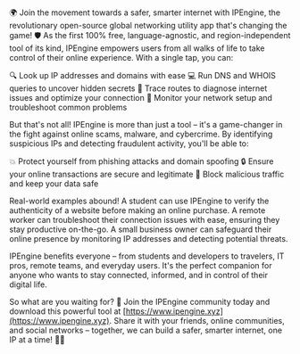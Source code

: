 🌍 Join the movement towards a safer, smarter internet with IPEngine, the revolutionary open-source global networking utility app that's changing the game! 🛡️ As the first 100% free, language-agnostic, and region-independent tool of its kind, IPEngine empowers users from all walks of life to take control of their online experience. With a single tap, you can:

🔍 Look up IP addresses and domains with ease
💻 Run DNS and WHOIS queries to uncover hidden secrets
🚀 Trace routes to diagnose internet issues and optimize your connection
📡 Monitor your network setup and troubleshoot common problems

But that's not all! IPEngine is more than just a tool – it's a game-changer in the fight against online scams, malware, and cybercrime. By identifying suspicious IPs and detecting fraudulent activity, you'll be able to:

💥 Protect yourself from phishing attacks and domain spoofing
🔒 Ensure your online transactions are secure and legitimate
🚫 Block malicious traffic and keep your data safe

Real-world examples abound! A student can use IPEngine to verify the authenticity of a website before making an online purchase. A remote worker can troubleshoot their connection issues with ease, ensuring they stay productive on-the-go. A small business owner can safeguard their online presence by monitoring IP addresses and detecting potential threats.

IPEngine benefits everyone – from students and developers to travelers, IT pros, remote teams, and everyday users. It's the perfect companion for anyone who wants to stay connected, informed, and in control of their digital life.

So what are you waiting for? 🚀 Join the IPEngine community today and download this powerful tool at [https://www.ipengine.xyz](https://www.ipengine.xyz). Share it with your friends, online communities, and social networks – together, we can build a safer, smarter internet, one IP at a time! 💪🌐